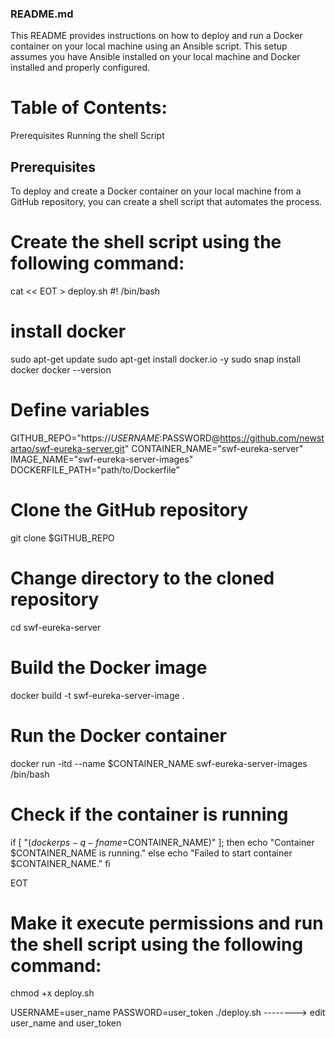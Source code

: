 ### README.md

This README provides instructions on how to deploy and run a Docker container on your local machine using an Ansible script. This setup assumes you have Ansible installed on your local machine and Docker installed and properly configured.

# Table of Contents:

Prerequisites
Running the shell Script

## Prerequisites

To deploy and create a Docker container on your local machine from a GitHub repository, you can create a shell script that automates the process.

# Create the shell script using the following command:

cat << EOT > deploy.sh
#! /bin/bash

# install docker
sudo apt-get update
sudo apt-get install docker.io -y
sudo snap install docker
docker --version

# Define variables
GITHUB_REPO="https://$USERNAME:$PASSWORD@https://github.com/newstartao/swf-eureka-server.git"
CONTAINER_NAME="swf-eureka-server"
IMAGE_NAME="swf-eureka-server-images"
DOCKERFILE_PATH="path/to/Dockerfile"

# Clone the GitHub repository
git clone $GITHUB_REPO

# Change directory to the cloned repository
cd swf-eureka-server

# Build the Docker image
docker build -t swf-eureka-server-image .

# Run the Docker container
docker run -itd --name $CONTAINER_NAME swf-eureka-server-images /bin/bash

# Check if the container is running
if [ "$(docker ps -q -f name=$CONTAINER_NAME)" ]; then
  echo "Container $CONTAINER_NAME is running."
else
  echo "Failed to start container $CONTAINER_NAME."
fi

EOT



# Make it execute permissions and run the shell script using the following command:

chmod +x deploy.sh

USERNAME=user_name PASSWORD=user_token ./deploy.sh      --------> edit user_name and user_token

